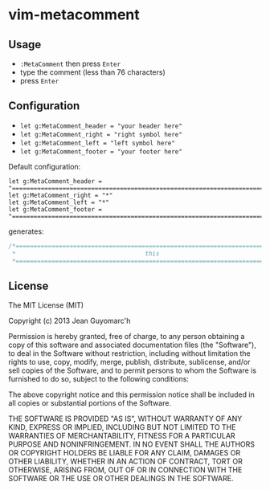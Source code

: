 vim-metacomment
===============

Usage
-----

* `:MetaComment` then press `Enter`
* type the comment (less than 76 characters)
* press `Enter`


Configuration
-------------

* `let g:MetaComment_header = "your header here"`
* `let g:MetaComment_right = "right symbol here"`
* `let g:MetaComment_left = "left symbol here"`
* `let g:MetaComment_footer = "your footer here"`

Default configuration:

```viml
let g:MetaComment_header = "============================================================================*"
let g:MetaComment_right = "*"
let g:MetaComment_left = "*"
let g:MetaComment_footer = "============================================================================="
```

generates:

```c
/*============================================================================*
 *                                    this                                    *
 *============================================================================*/
```

License
-------

The MIT License (MIT)

Copyright (c) 2013 Jean Guyomarc'h

Permission is hereby granted, free of charge, to any person obtaining a copy
of this software and associated documentation files (the "Software"), to deal
in the Software without restriction, including without limitation the rights
to use, copy, modify, merge, publish, distribute, sublicense, and/or sell
copies of the Software, and to permit persons to whom the Software is
furnished to do so, subject to the following conditions:

The above copyright notice and this permission notice shall be included in
all copies or substantial portions of the Software.

THE SOFTWARE IS PROVIDED "AS IS", WITHOUT WARRANTY OF ANY KIND, EXPRESS OR
IMPLIED, INCLUDING BUT NOT LIMITED TO THE WARRANTIES OF MERCHANTABILITY,
FITNESS FOR A PARTICULAR PURPOSE AND NONINFRINGEMENT. IN NO EVENT SHALL THE
AUTHORS OR COPYRIGHT HOLDERS BE LIABLE FOR ANY CLAIM, DAMAGES OR OTHER
LIABILITY, WHETHER IN AN ACTION OF CONTRACT, TORT OR OTHERWISE, ARISING FROM,
OUT OF OR IN CONNECTION WITH THE SOFTWARE OR THE USE OR OTHER DEALINGS IN
THE SOFTWARE.
